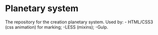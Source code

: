 # Planetary system
The repository for the 	creation planetary system. Used by: - HTML/CSS3 (css animation) for marking; -LESS (mixins); -Gulp.

